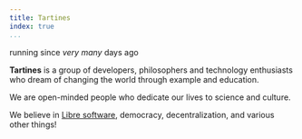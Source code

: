 ```yaml
---
title: Tartines
index: true
...
```


running since <em id="trueCounter">very many</em> days ago

**Tartines** is a group of developers, philosophers and technology
enthusiasts who dream of changing the world through example and education.

We are open-minded people who dedicate our lives to science and culture.

We believe in [Libre software](https://en.wikipedia.org/wiki/Free_software), democracy, decentralization, and various other things!

